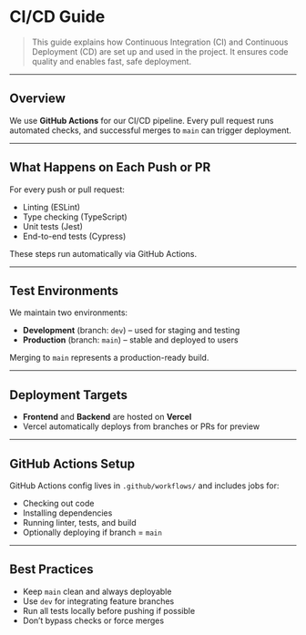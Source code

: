# CI/CD Guide

> This guide explains how Continuous Integration (CI) and Continuous Deployment (CD) are set up and used in the project. It ensures code quality and enables fast, safe deployment.

---

## Overview

We use **GitHub Actions** for our CI/CD pipeline. Every pull request runs automated checks, and successful merges to `main` can trigger deployment.

---

## What Happens on Each Push or PR

For every push or pull request:

* Linting (ESLint)
* Type checking (TypeScript)
* Unit tests (Jest)
* End-to-end tests (Cypress)

These steps run automatically via GitHub Actions.

---

## Test Environments

We maintain two environments:

* **Development** (branch: `dev`) – used for staging and testing
* **Production** (branch: `main`) – stable and deployed to users

Merging to `main` represents a production-ready build.

---

## Deployment Targets

* **Frontend** and **Backend** are hosted on **Vercel**
* Vercel automatically deploys from branches or PRs for preview

---

## GitHub Actions Setup

GitHub Actions config lives in `.github/workflows/` and includes jobs for:

* Checking out code
* Installing dependencies
* Running linter, tests, and build
* Optionally deploying if branch = `main`

---

## Best Practices

* Keep `main` clean and always deployable
* Use `dev` for integrating feature branches
* Run all tests locally before pushing if possible
* Don’t bypass checks or force merges